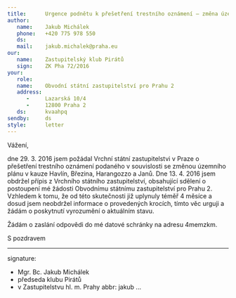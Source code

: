 ```yaml
---
title:      Urgence podnětu k přešetření trestního oznámení – změna územního plánu v kauze Havlín, Březina, Harangozzo a Janů
author:
   name:    Jakub Michálek
   phone:   +420 775 978 550
   ds:      
   mail:    jakub.michalek@praha.eu
our:
   name:    Zastupitelský klub Pirátů
   sign:    ZK Pha 72/2016
your:
   role:    
   name:    Obvodní státní zastupitelství pro Prahu 2
   address:
      -     Lazarská 10/4
      -     12800 Praha 2
   ds:      kvaahpq
sendby:     ds
style:      letter
---
```


Vážení,

dne 29. 3. 2016 jsem požádal Vrchní státní zastupitelstvi v Praze o přešetření trestního oznámení podaného v souvislosti se změnou územního plánu v kauze Havlín, Březina, Harangozzo a Janů. Dne 13. 4. 2016 jsem obdržel přípis z Vrchního státního zastupitelství, obsahující sdělení o postoupení mé žádosti Obvodnímu státnímu zastupitelství pro Prahu 2. Vzhledem k tomu, že od této skutečnosti již uplynuly téměř 4 měsíce a dosud jsem neobdržel informace o provedených krocích, tímto věc urguji a žádám o poskytnutí vyrozumění o aktuálním stavu. 

Žádám o zaslání odpovědi do mé datové schránky na adresu 4memzkm.

S pozdravem

---
signature: 
  - Mgr. Bc. Jakub Michálek
  - předseda klubu Pirátů
  - v Zastupitelstvu hl. m. Prahy
abbr:       jakub
...
